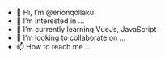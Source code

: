 - 👋 Hi, I’m @erionqollaku
- 👀 I’m interested in ...
- 🌱 I’m currently learning VueJs, JavaScript
- 💞️ I’m looking to collaborate on ...
- 📫 How to reach me ...

<!---
erionqollaku/erionqollaku is a ✨ special ✨ repository because its `README.md` (this file) appears on your GitHub profile.
You can click the Preview link to take a look at your changes.
--->
